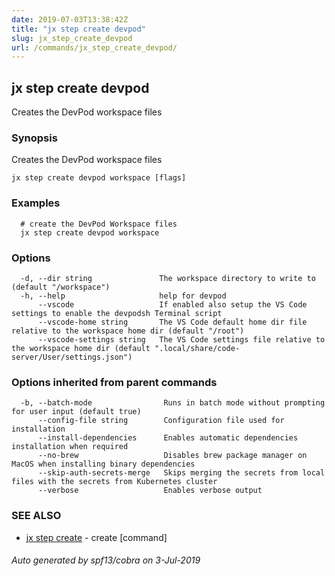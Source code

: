 ```yaml
---
date: 2019-07-03T13:38:42Z
title: "jx step create devpod"
slug: jx_step_create_devpod
url: /commands/jx_step_create_devpod/
---
```

## jx step create devpod

Creates the DevPod workspace files

### Synopsis

Creates the DevPod workspace files

```
jx step create devpod workspace [flags]
```

### Examples

```
  # create the DevPod Workspace files
  jx step create devpod workspace
```

### Options

```
  -d, --dir string               The workspace directory to write to (default "/workspace")
  -h, --help                     help for devpod
      --vscode                   If enabled also setup the VS Code settings to enable the devpodsh Terminal script
      --vscode-home string       The VS Code default home dir file relative to the workspace home dir (default "/root")
      --vscode-settings string   The VS Code settings file relative to the workspace home dir (default ".local/share/code-server/User/settings.json")
```

### Options inherited from parent commands

```
  -b, --batch-mode                Runs in batch mode without prompting for user input (default true)
      --config-file string        Configuration file used for installation
      --install-dependencies      Enables automatic dependencies installation when required
      --no-brew                   Disables brew package manager on MacOS when installing binary dependencies
      --skip-auth-secrets-merge   Skips merging the secrets from local files with the secrets from Kubernetes cluster
      --verbose                   Enables verbose output
```

### SEE ALSO

* [jx step create](/commands/jx_step_create/)	 - create [command]

###### Auto generated by spf13/cobra on 3-Jul-2019
